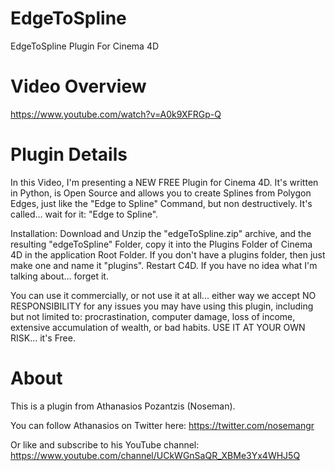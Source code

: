 # EdgeToSpline
EdgeToSpline Plugin For Cinema 4D

# Video Overview
https://www.youtube.com/watch?v=A0k9XFRGp-Q

# Plugin Details
In this Video, I'm presenting a NEW FREE Plugin for Cinema 4D. It's written in Python, is Open Source and allows you to create Splines from Polygon Edges, just like the "Edge to Spline" Command, but non destructively. It's called... wait for it: "Edge to Spline".

Installation: Download and Unzip the "edgeToSpline.zip" archive, and the resulting "edgeToSpline" Folder, copy it into the Plugins Folder of Cinema 4D in the application Root Folder. If you don't have a plugins folder, then just make one and name it "plugins". Restart C4D. If you have no idea what I'm talking about... forget it.

You can use it commercially, or not use it at all... either way we accept NO RESPONSIBILITY for any issues you may have using this plugin, including but not limited to: procrastination, computer damage, loss of income, extensive accumulation of wealth, or bad habits. USE IT AT YOUR OWN RISK... it's Free.

# About
This is a plugin from Athanasios Pozantzis (Noseman).

You can follow Athanasios on Twitter here: https://twitter.com/nosemangr

Or like and subscribe to his YouTube channel: https://www.youtube.com/channel/UCkWGnSaQR_XBMe3Yx4WHJ5Q


